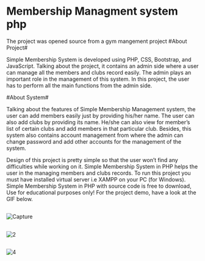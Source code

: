 #  Membership Managment system php
The project was opened source from a gym mangement project 
#About Project#

Simple Membership System is developed using PHP, CSS, Bootstrap, and JavaScript. Talking about the project, it contains an admin side where a user can manage all the members and clubs record easily. The admin plays an important role in the management of this system. In this project, the user has to perform all the main functions from the admin side.

#About System#

Talking about the features of Simple Membership Management system, the user can add members easily just by providing his/her name. The user can also add clubs by providing its name. He/she can also view for member’s list of certain clubs and add members in that particular club. Besides, this system also contains account management from where the admin can change password and add other accounts for the management of the system.

Design of this project is pretty simple so that the user won’t find any difficulties while working on it. Simple Membership System in PHP helps the user in the managing members and clubs records. To run this project you must have installed virtual server i.e XAMPP on your PC (for Windows). Simple Membership System in PHP with source code is free to download, Use for educational purposes only! For the project demo, have a look at the GIF below.

##
![Capture](https://github.com/riley071/Membership-Managment-system-php/assets/81653537/a2455b47-dd00-4562-9495-5e0ee00d8935)

##
![2](https://github.com/riley071/Membership-Managment-system-php/assets/81653537/2fc34837-550b-4ca6-b5d4-a8b33bd6f631)

##

![4](https://github.com/riley071/Membership-Managment-system-php/assets/81653537/9ecef387-a563-4f0f-bf5b-ee788fea63bc)
